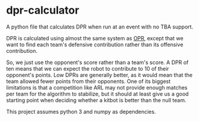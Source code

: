 # dpr-calculator

A python file that calculates DPR when run at an event with no TBA support.

DPR is calculated using almost the same system as [OPR](https://blog.thebluealliance.com/2017/10/05/the-math-behind-opr-an-introduction/), except that we want to find each team's defensive contribution rather than its offensive contribution.

So, we just use the opponent's score rather than a team's score. A DPR of ten means that we can expect the robot to contribute to 10 of their opponent's points. Low DPRs are generally better, as it would mean that the team allowed fewer points from their opponents. One of its biggest limitations is that a competition like ARL may not provide enough matches per team for the algorithm to stabilize, but it should at least give us a good starting point when deciding whether a kitbot is better than the null team.

This project assumes python 3 and numpy as dependencies.
